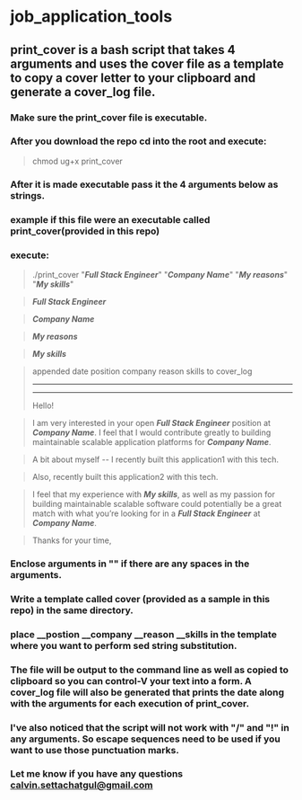 # job_application_tools

## print_cover is a bash script that takes 4 arguments and uses the cover file as a template to copy a cover letter to your clipboard and generate a cover_log file.

### Make sure the print_cover file is executable.
### After you download the repo cd into the root and execute:
> chmod ug+x print_cover

### After it is made executable pass it the 4 arguments below as strings.
### example if this file were an executable called print_cover(provided in this repo)
### execute:
>  ./print_cover "***Full Stack Engineer***" "***Company Name***" "***My reasons***" "***My skills***"

>  ***Full Stack Engineer***

>  ***Company Name***

>  ***My reasons***

>  ***My skills***


>  appended date position company reason skills to cover_log
>  ******************************************************************
>  ******************************************************************
>  Hello!

>  I am very interested in your open ***Full Stack Engineer*** position at ***Company Name***.  I feel that I would contribute greatly to building maintainable scalable application platforms for ***Company Name***.

>  A bit about myself --  I recently built this application1 with this tech.

>  Also, recently built this application2 with this tech.

>  I feel that my experience with ***My skills***, as well as my passion for building maintainable scalable software could potentially be a great match with what you’re looking for in a ***Full Stack Engineer*** at ***Company Name***.


>  Thanks for your time,


### Enclose arguments in "" if there are any spaces in the arguments.
### Write a template called cover (provided as a sample in this repo) in the same directory.
### place __postion __company __reason __skills in the template where you want to perform sed string substitution.
### The file will be output to the command line as well as copied to clipboard so you can control-V your text into a form. A cover_log file will also be generated that prints the date along with the arguments for each execution of print_cover.

### I've also noticed that the script will not work with "/" and "!" in any arguments. So escape sequences need to be used if you want to use those punctuation marks.

###  Let me know if you have any questions calvin.settachatgul@gmail.com

